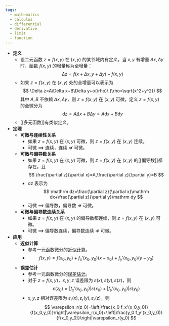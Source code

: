 ```yaml
---
tags:
  - mathematics
  - calculus
  - differential
  - derivative
  - limit
  - function
---
```

- **定义**
	- 设二元函数 $z=f(x,y)$ 在 $(x,y)$ 的某邻域内有定义，当 $x,y$ 有增量 $\Delta x,\Delta y$ 时，函数 $f(x,y)$ 的增量称为全增量：
	  $$
	  \Delta z=f(x+\Delta x,y+\Delta y)-f(x,y)
	  $$
	- 如果 $z=f(x,y)$ 在 $(x,y)$ 处的全增量可以表示为
	  $$
	  \Delta z=A\Delta x+B\Delta y+o(\rho)\ (\rho=\sqrt{x^2+y^2})
	  $$
	  其中 $A,B$ 不依赖 $\Delta x,\Delta y$，则 $z=f(x,y)$ 在 $(x,y)$ 可微，定义 $z=f(x,y)$ 的全微分为
	  $$
	  \mathrm dz=A\Delta x+B\Delta y=A\mathrm dx+B\mathrm dy
	  $$
	- [[多元函数]]有类似定义。
- **定理**
	- **可微与连续性关系**
		- 如果 $z=f(x,y)$ 在 $(x,y)$ 可微，则 $z=f(x,y)$ 在 $(x,y)$ 连续。
		- 可微 $\implies$ 连续，连续 $\nRightarrow$ 可微。
	- **可微与偏导数关系**
		- 如果 $z=f(x,y)$ 在 $(x,y)$ 可微，则 $z=f(x,y)$ 在 $(x,y)$ 的[[偏导数]]都存在，且
		  $$
		  \frac{\partial z}{\partial x}=A,\frac{\partial z}{\partial y}=B
		  $$
		- $\mathrm dz$ 表示为
		  $$
		  \mathrm dz=\frac{\partial z}{\partial x}\mathrm dx+\frac{\partial z}{\partial y}\mathrm dy
		  $$
		- 可微 $\implies$ 偏导数，偏导数 $\nRightarrow$ 可微。
	- **可微与偏导数连续关系**
		- 如果 $z=f(x,y)$ 在 $(x,y)$ 的偏导数都连续，则 $z=f(x,y)$ 在 $(x,y)$ 可微。
		- 可微 $\implies$ 偏导数连续，偏导数连续 $\nRightarrow$ 可微。
- **应用**
	- **近似计算**
		- 参考一元函数微分的[近似计算](微分#^gl6e5p)。
		- $$
		  f(x,y)\approx f(x_0,y_0)+f_x'(x_0,y_0)(x-x_0)+f_y'(x_0,y_0)(y-y_0)
		  $$
	- **误差估计**
		- 参考一元函数微分的[误差估计](微分#^3288al)。
		- 对于 $z=f(x,y)$，$x,y,z$ 误差限为 $\varepsilon(x),\varepsilon(y),\varepsilon(z)$，则
		  $$
		  \varepsilon(z_0)=|f_x'(x_0,y_0)|\varepsilon(x_0)+|f_y'(x_0,y_0)|\varepsilon(y_0)
		  $$
		- $x,y,z$ 相对误差限为 $\varepsilon_r(x),\varepsilon_r(y),\varepsilon_r(z)$，则
		  $$
		  \varepsilon_r(z_0)=\left|\frac{x_0 f_x'(x_0,y_0)}{f(x_0,y_0)}\right|\varepsilon_r(x_0)+\left|\frac{y_0 f_y'(x_0,y_0)}{f(x_0,y_0)}\right|\varepsilon_r(y_0)
		  $$